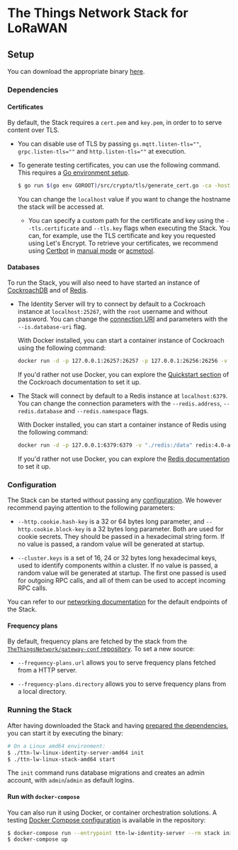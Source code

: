 # The Things Network Stack for LoRaWAN

## Setup

You can download the appropriate binary [here](../README.md#downloads).

### Dependencies

#### Certificates

By default, the Stack requires a `cert.pem` and `key.pem`, in order to to serve content over TLS.

+ You can disable use of TLS by passing `gs.mqtt.listen-tls=""`, `grpc.listen-tls=""` and `http.listen-tls=""` at execution.

+ To generate testing certificates, you can use the following command. This requires a [Go environment setup](../DEVELOPMENT.md#development-environment).

    ```bash
    $ go run $(go env GOROOT)/src/crypto/tls/generate_cert.go -ca -host localhost
    ```

    You can change the `localhost` value if you want to change the hostname the stack will be accessed at.

    + You can specify a custom path for the certificate and key using the `--tls.certificate` and `--tls.key` flags when executing the Stack. You can, for example, use the TLS certificate and key you requested using Let's Encrypt. To retrieve your certificates, we recommend using [Certbot](https://certbot.eff.org/) in [manual mode](https://certbot.eff.org/docs/using.html#getting-certificates-and-choosing-plugins) or [acmetool](https://hlandau.github.io/acme/userguide).

#### Databases

To run the Stack, you will also need to have started an instance of [CockroachDB](https://www.cockroachlabs.com/product/cockroachdb/) and of [Redis](https://redis.io/).

+ The Identity Server will try to connect by default to a Cockroach instance at `localhost:25267`, with the `root` username and without password. You can change the [connection URI](https://www.cockroachlabs.com/docs/v2.0/connection-parameters#connect-using-a-url) and parameters with the `--is.database-uri` flag.

    With Docker installed, you can start a container instance of Cockroach using the following command:

    ```bash
    docker run -d -p 127.0.0.1:26257:26257 -p 127.0.0.1:26256:26256 -v "./cockroach:/cockroach/cockroach-data" cockroachdb/cockroach:v2.0.3 start --http-port 26256 --insecure
    ```

    If you'd rather not use Docker, you can explore the [Quickstart section](https://github.com/cockroachdb/cockroach/#quickstart) of the Cockroach documentation to set it up.

+ The Stack will connect by default to a Redis instance at `localhost:6379`. You can change the connection parameters with the `--redis.address`, `--redis.database` and `--redis.namespace` flags.

    With Docker installed, you can start a container instance of Redis using the following command:

    ```bash
    docker run -d -p 127.0.0.1:6379:6379 -v "./redis:/data" redis:4.0-alpine redis-server --appendonly yes
    ```

    If you'd rather not use Docker, you can explore the [Redis documentation](https://redis.io/download) to set it up.

### Configuration

The Stack can be started without passing any [configuration](config.md). We however recommend paying attention to the following parameters:

+ `--http.cookie.hash-key` is a 32 or 64 bytes long parameter, and `--http.cookie.block-key` is a 32 bytes long parameter. Both are used for cookie secrets. They should be passed in a hexadecimal string form. If no value is passed, a random value will be generated at startup.

+ `--cluster.keys` is a set of 16, 24 or 32 bytes long hexadecimal keys, used to identify components within a cluster. If no value is passed, a random value will be generated at startup. The first one passed is used for outgoing RPC calls, and all of them can be used to accept incoming RPC calls.

You can refer to our [networking documentation](networking.md) for the default endpoints of the Stack.

#### Frequency plans

By default, frequency plans are fetched by the stack from the [`TheThingsNetwork/gateway-conf` repository](https://github.com/TheThingsNetwork/gateway-conf). To set a new source:

+ `--frequency-plans.url` allows you to serve frequency plans fetched from a HTTP server.

+ `--frequency-plans.directory` allows you to serve frequency plans from a local directory.

### Running the Stack

After having downloaded the Stack and having [prepared the dependencies](#dependencies), you can start it by executing the binary:

```bash
# On a Linux amd64 environment:
$ ./ttn-lw-linux-identity-server-amd64 init
$ ./ttn-lw-linux-stack-amd64 start
```

The `init` command runs database migrations and creates an admin account, with `admin`/`admin` as default logins.

#### Run with `docker-compose`

You can also run it using Docker, or container orchestration solutions. A testing [Docker Compose configuration](../docker-compose.yml) is available in the repository:

```bash
$ docker-compose run --entrypoint ttn-lw-identity-server --rm stack init
$ docker-compose up
```

